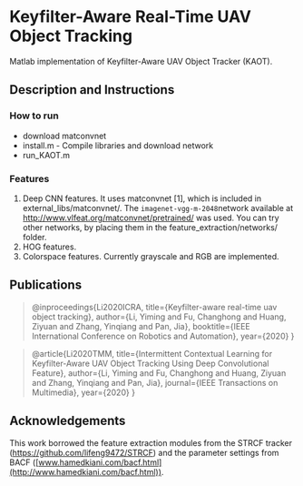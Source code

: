 # Keyfilter-Aware Real-Time UAV Object Tracking

Matlab implementation of Keyfilter-Aware UAV Object Tracker (KAOT).

## Description and Instructions

### How to run

- download matconvnet
- install.m - Compile libraries and download network
- run_KAOT.m

### Features

1. Deep CNN features. It uses matconvnet [1], which is included in external_libs/matconvnet/. The `imagenet-vgg-m-2048`network available at <http://www.vlfeat.org/matconvnet/pretrained/> was used. You can try other networks, by placing them in the feature_extraction/networks/ folder.
2. HOG features.
3. Colorspace features. Currently grayscale and RGB are implemented.

## Publications

> @inproceedings{Li2020ICRA,
>   title={Keyfilter-aware real-time uav object tracking},
>   author={Li, Yiming and Fu, Changhong and Huang, Ziyuan and Zhang, Yinqiang and Pan, Jia},
>   booktitle={IEEE International Conference on Robotics and Automation},
>   year={2020}
> }

> @article{Li2020TMM,
>   title={Intermittent Contextual Learning for Keyfilter-Aware UAV Object Tracking Using Deep Convolutional Feature},
>   author={Li, Yiming and Fu, Changhong and Huang, Ziyuan and Zhang, Yinqiang and Pan, Jia},
>   journal={IEEE Transactions on Multimedia},
>   year={2020}
> }
>

## Acknowledgements

This work borrowed the feature extraction modules from the STRCF tracker (<https://github.com/lifeng9472/STRCF>) and the parameter settings from BACF ([www.hamedkiani.com/bacf.html](http://www.hamedkiani.com/bacf.html)).